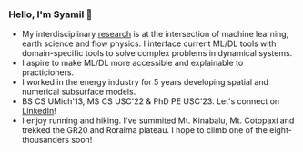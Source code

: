 ### Hello, I'm Syamil 👋

- My interdisciplinary [research](https://scholar.google.com/citations?user=mQUFzL8AAAAJ&hl=en) is at the intersection of machine learning, earth science and flow physics. I interface current ML/DL tools with domain-specific tools to solve complex problems in dynamical systems. 
- I aspire to make ML/DL more accessible and explainable to practicioners. 
- I worked in the energy industry for 5 years developing spatial and numerical subsurface models.
- BS CS UMich'13, MS CS USC'22 & PhD PE USC'23. Let's connect on <a href="https://www.linkedin.com/in/rsyamil/">LinkedIn</a>!
- I enjoy running and hiking. I've summited Mt. Kinabalu, Mt. Cotopaxi and trekked the GR20 and Roraima plateau. I hope to climb one of the eight-thousanders soon!



